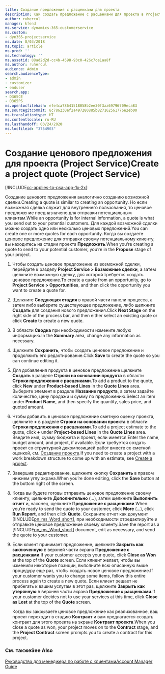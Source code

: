 ```yaml
---
title: Создание предложения с расценками для проекта
description: Как создать предложение с расценками для проекта в Project Service
author: ruhercul
manager: kfend
ms.service: dynamics-365-customerservice
ms.custom:
- dyn365-projectservice
ms.date: 8/03/2018
ms.topic: article
ms.prod: ''
ms.technology: ''
ms.assetid: 08ad2d2d-cc4b-4598-93c0-426c7ce1aa8f
ms.author: ruhercul
audience: Admin
search.audienceType:
- admin
- customizer
- enduser
search.app:
- D365CE
- D365PS
ms.openlocfilehash: efe4ca78641518058b2ee30f3aa69796709eca83
ms.sourcegitcommit: 8c786230ef2a497280885b827162561776e2eb00
ms.translationtype: HT
ms.contentlocale: ru-RU
ms.lasthandoff: 03/24/2020
ms.locfileid: "3754903"
---
```

# <a name="create-a-project-quote-project-service"></a><span data-ttu-id="e192e-103">Создание ценового предложения для проекта (Project Service)</span><span class="sxs-lookup"><span data-stu-id="e192e-103">Create a project quote (Project Service)</span></span>

[!INCLUDE[cc-applies-to-psa-app-1x-2x](../includes/cc-applies-to-psa-app-1x-2x.md)]

<span data-ttu-id="e192e-104">Создание ценового предложения аналогично созданию возможной сделки.</span><span class="sxs-lookup"><span data-stu-id="e192e-104">Creating a quote is similar to creating an opportunity.</span></span> <span data-ttu-id="e192e-105">Но если возможная сделка служит для внутреннего пользования, то ценовое предложение предназначено для отправки потенциальным клиентам.</span><span class="sxs-lookup"><span data-stu-id="e192e-105">While an opportunity is for internal information, a quote is what you send out to your potential customers.</span></span> <span data-ttu-id="e192e-106">Для каждой возможной сделки можно создать одно или несколько ценовых предложений.</span><span class="sxs-lookup"><span data-stu-id="e192e-106">You can create one or more quotes for each opportunity.</span></span> <span data-ttu-id="e192e-107">Когда вы создаете ценовое предложение для отправки своему потенциальному клиенту, вы находитесь на стадии проекта **Предложить**.</span><span class="sxs-lookup"><span data-stu-id="e192e-107">When you’re creating a quote to send to your potential customer, you’re in the **Propose** stage of your project.</span></span>  
  
1. <span data-ttu-id="e192e-108">Чтобы создать ценовое предложение из возможной сделки, перейдите к разделу **Project Service > Возможные сделки**, а затем щелкните возможную сделку, для которой требуется создать ценовое предложение.</span><span class="sxs-lookup"><span data-stu-id="e192e-108">To create a quote from an opportunity, go to **Project Service > Opportunities**, and then click the opportunity you want to create a quote for.</span></span>  
  
2. <span data-ttu-id="e192e-109">Щелкните **Следующая стадия** в правой части панели процесса, а затем либо выберите существующее предложение, либо щелкните **Создать** для создания нового предложения.</span><span class="sxs-lookup"><span data-stu-id="e192e-109">Click **Next Stage** on the right side of the process bar, and then either select an existing quote or click **Create** to create a new quote.</span></span>  
  
3. <span data-ttu-id="e192e-110">В области **Сводка** при необходимости измените любую информацию.</span><span class="sxs-lookup"><span data-stu-id="e192e-110">In the **Summary** area, change any information as necessary.</span></span>  
  
4. <span data-ttu-id="e192e-111">Щелкните **Сохранить**, чтобы создать ценовое предложение и продолжить его редактирование.</span><span class="sxs-lookup"><span data-stu-id="e192e-111">Click **Save** to create the quote so you can continue editing it.</span></span>  
  
5. <span data-ttu-id="e192e-112">Для добавления продукта в ценовое предложение щелкните **Создать** в разделе **Строки на основании продукта** в области **Строки предложения с расценками**.</span><span class="sxs-lookup"><span data-stu-id="e192e-112">To add a product to the quote, click **New** under **Product-based Lines** in the **Quote Lines** area.</span></span> <span data-ttu-id="e192e-113">Выберите элемент в разделе **Название продукта**, а затем задайте количество, цену продажи и сумму по предложению.</span><span class="sxs-lookup"><span data-stu-id="e192e-113">Select an item under **Product Name**, and then specify the quantity, sales price, and quoted amount.</span></span>  
  
6. <span data-ttu-id="e192e-114">Чтобы добавить в ценовое предложение сметную оценку проекта, щелкните **+** в разделе **Строки на основании проекта** в области **Строки предложения с расценками**.</span><span class="sxs-lookup"><span data-stu-id="e192e-114">To add a project estimate to the quote, click **+** under **Project-based Lines** in the **Quote Lines** area.</span></span> <span data-ttu-id="e192e-115">Введите имя, сумму бюджета и проект, если имеется.</span><span class="sxs-lookup"><span data-stu-id="e192e-115">Enter the name, budget amount, and project, if available.</span></span> <span data-ttu-id="e192e-116">Если требуется создать проект со структурной декомпозицией работ вместе со сметной оценкой, см. [Создание проекта](../project-service/create-project.md).</span><span class="sxs-lookup"><span data-stu-id="e192e-116">If you need to create a project with a work breakdown structure to come up with an estimate, see [Create a project](../project-service/create-project.md).</span></span>  
  
7. <span data-ttu-id="e192e-117">Завершив редактирование, щелкните кнопку **Сохранить** в правом нижнем углу экрана.</span><span class="sxs-lookup"><span data-stu-id="e192e-117">When you’re done editing, click the **Save** button at the bottom right of the screen.</span></span>  
  
8. <span data-ttu-id="e192e-118">Когда вы будете готовы отправить ценовое предложение своему клиенту, щелкните **Дополнительно** (…), затем щелкните **Выполнить отчет** и, наконец, щелкните **Предложение с расценками**.</span><span class="sxs-lookup"><span data-stu-id="e192e-118">When you’re ready to send the quote to your customer, click **More** (…), click **Run Report**, and then click **Quote**.</span></span> <span data-ttu-id="e192e-119">Сохраните отчет как документ [!INCLUDE[pn_ms_Word_short](../includes/pn-ms-word-short.md)], при необходимости отредактируйте и отправьте ценовое предложение своему клиенту.</span><span class="sxs-lookup"><span data-stu-id="e192e-119">Save the report as a [!INCLUDE[pn_ms_Word_short](../includes/pn-ms-word-short.md)] document, edit as necessary, and send the quote to your customer.</span></span>  
  
9. <span data-ttu-id="e192e-120">Если клиент принимает предложение, щелкните **Закрыть как заключенную** в верхней части экрана **Предложение с расценками**.</span><span class="sxs-lookup"><span data-stu-id="e192e-120">If your customer accepts your quote, click **Close as Won** at the top of the **Quote** screen.</span></span> <span data-ttu-id="e192e-121">Если клиент желает, чтобы вы изменили некоторые позиции, выполните всю описанную выше процедуру еще раз, чтобы создать новое ценовое предложение.</span><span class="sxs-lookup"><span data-stu-id="e192e-121">If your customer wants you to change some items, follow this entire process again to create a new quote.</span></span> <span data-ttu-id="e192e-122">Если клиент решает не прибегать к вашим услугам в этот раз, щелкните **Закрыть как утерянную** в верхней части экрана **Предложение с расценками**.</span><span class="sxs-lookup"><span data-stu-id="e192e-122">If your customer decides not to use your services at this time, click **Close as Lost** at the top of the **Quote** screen.</span></span>  
  
   <span data-ttu-id="e192e-123">Когда вы закрываете ценовое предложение как реализованное, ваш проект переходит в стадию **Контракт** и вам предлагается создать контракт для этого проекта на экране **Контракт проекта**.</span><span class="sxs-lookup"><span data-stu-id="e192e-123">When you close a quote as won, your project moves on to the **Contract** stage, and the **Project Contract** screen prompts you to create a contract for this project.</span></span>  
  
### <a name="see-also"></a><span data-ttu-id="e192e-124">См. также</span><span class="sxs-lookup"><span data-stu-id="e192e-124">See Also</span></span>  
 [<span data-ttu-id="e192e-125">Руководство для менеджера по работе с клиентами</span><span class="sxs-lookup"><span data-stu-id="e192e-125">Account Manager Guide</span></span>](../project-service/account-manager-guide.md)
